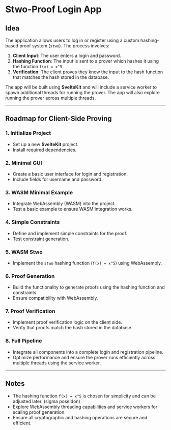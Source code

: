 # Stwo-Proof Login App

## Idea

The application allows users to log in or register using a custom hashing-based proof system (`stwo`). The process involves:

1. **Client Input**: The user enters a login and password.
2. **Hashing Function**: The input is sent to a prover which hashes it using the function `f(x) = x^5`.
3. **Verification**: The client proves they know the input to the hash function that matches the hash stored in the database.

The app will be built using **SvelteKit** and will include a service worker to spawn additional threads for running the prover. The app will also explore running the prover across multiple threads.

---

## Roadmap for Client-Side Proving

### 1. **Initialize Project**
   - Set up a new **SvelteKit** project.
   - Install required dependencies.

### 2. **Minimal GUI**
   - Create a basic user interface for login and registration.
   - Include fields for username and password.

### 3. **WASM Minimal Example**
   - Integrate WebAssembly (WASM) into the project.
   - Test a basic example to ensure WASM integration works.

### 4. **Simple Constraints**
   - Define and implement simple constraints for the proof.
   - Test constraint generation.

### 5. **WASM Stwo**
   - Implement the `stwo` hashing function (`f(x) = x^5`) using WebAssembly.

### 6. **Proof Generation**
   - Build the functionality to generate proofs using the hashing function and constraints.
   - Ensure compatibility with WebAssembly.

### 7. **Proof Verification**
   - Implement proof verification logic on the client side.
   - Verify that proofs match the hash stored in the database.

### 8. **Full Pipeline**
   - Integrate all components into a complete login and registration pipeline.
   - Optimize performance and ensure the prover runs efficiently across multiple threads using the service worker.

---

## Notes
- The hashing function `f(x) = x^5` is chosen for simplicity and can be adjusted later. (sigma poseidon)
- Explore WebAssembly threading capabilities and service workers for scaling proof generation.
- Ensure all cryptographic and hashing operations are secure and efficient.
